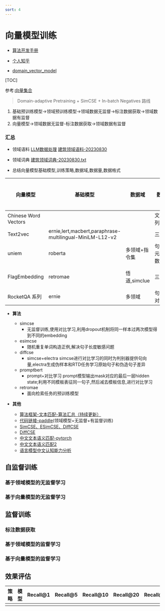 ```yaml
---
sort: 4
---
```



# 向量模型训练

* [算法开发手册](https://kg-nlp.github.io/Algorithm-Project-Manual/向量表示/向量模型训练.html)

* [个人知乎](https://www.zhihu.com/people/zhangyj-n)

* [domain_vector_model](https://github.com/kg-nlp/domain_vector_model)

[TOC]

参考:[向量集合](https://kg-nlp.github.io/Algorithm-Project-Manual/向量表示/向量集合.html)


> Domain-adaptive Pretraining + SimCSE + In-batch Negatives 路线

1. 基础预训练模型->领域预训练模型->领域数据无监督->标注数据获取->领域数据有监督
2. 向量模型->领域数据无监督-标注数据获取->领域数据有监督



### 汇总

* 领域语料 [LLM数据处理](https://kg-nlp.github.io/Algorithm-Project-Manual/大模型/LLM数据处理.html)  [建筑领域语料-20230830](百度链接)

* 领域词典  [建筑领域词典-20230830.txt](百度链接)

* 总结向量模型基础模型,训练策略,数据域,数据量,数据格式

| 向量模型             | 基础模型                                                 | 数据域        | 数据格式                 | 训练策略                                | 评测策略 |
| -------------------- | -------------------------------------------------------- | ------------- | ------------------------ | --------------------------------------- | -------- |
| Chinese Word Vectors |                                                          |               | 文本,分词列表            | 无监督SGNS/PPMI(ngram)                  |          |
| Text2vec             | ernie,lert,macbert,paraphrase-multilingual-MiniLM-L12-v2 |               | 三元组                   | 有监督ConSENT                           |          |
| uniem                | roberta                                                  | 多领域+指令集 | 句子对,三元组,带分数句对 | 有监督in-batch-negative                 |          |
| FlagEmbedding        | retromae                                                 | 悟道,simclue  | 三元组                   | retormae,in-batch-negative,跨设备负采样 |          |
| RocketQA 系列        | ernie                                                    | 多领域        | 句对,listwise            | 各种负采样,联合训练                     |          |



* **算法**
  * simcse
    * 无监督训练,使用对比学习,利用dropout机制将同一样本过两次模型得到不同的embedding
  * esimcse
    * 随机重复单词构造正例,解决句子长度敏感问题
  * diffcse
    * simcse+electra simcse进行对比学习的同时为判别器提供句向量,electra生成伪样本和RTD任务学习原始句子和伪造句子差异
  * promptbert
    * prompt+对比学习  prompt模型输出mask对应的最后一层hidden state;利用不同模板表征同一句子,然后减去模板信息,进行对比学习
  * retromae
    * 面向检索任务的预训练模型



* **其他**
  * [算法框架-文本匹配-算法汇总（持续更新）](https://zhuanlan.zhihu.com/p/465584667)
  * [代码链接-paddle](https://github.com/PaddlePaddle/PaddleNLP/tree/develop/applications/neural_search/recall)(领域模型+无监督+有监督训练)
  * [SimCSE、ESimCSE、DiffCSE](https://blog.csdn.net/sinat_39620217/article/details/132281318?spm=1001.2014.3001.5502)
  * [DiffCSE](https://zhuanlan.zhihu.com/p/507171467)
  * [中文文本语义匹配-pytorch](https://github.com/shawroad/Semantic-Textual-Similarity-Pytorch)
  * [中文文本语义匹配2](https://github.com/Macielyoung/sentence_representation_matching)
  * [语言模型中文认知能力分析](https://github.com/twang2218/vocab-coverage)







## 自监督训练

### 基于领域模型的无监督学习







### 基于向量模型的无监督学习



## 监督训练

### 标注数据获取

### 基于领域模型的监督学习

### 基于向量模型的监督学习



## 效果评估

| 策略 | 模型 | Recall@1 | Recall@5 | Recall@10 | Recall@20 | Recall@50 |
| ---- | ---- | -------- | -------- | --------- | --------- | --------- |
|      |      |          |          |           |           |           |



